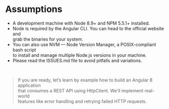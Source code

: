 # Assumptions

- A development machine with  Node 8.9+ and  NPM 5.5.1+ installed. 
- Node is required by the Angular CLI. You can head to the official website and<br> grab the binaries for your system. 
- You can also use  NVM  — Node Version Manager, a POSIX-compliant bash script<br> to install and manage multiple Node.js versions in your machine.
- Please read the ISSUES.md file to avoid pitfalls and variations.
<br>

>If you are ready, let’s learn by example how to build an Angular 8 application<br> that consumes a REST API using HttpClient. We'll implement real-world <br>features like error handling and retrying failed HTTP requests. 